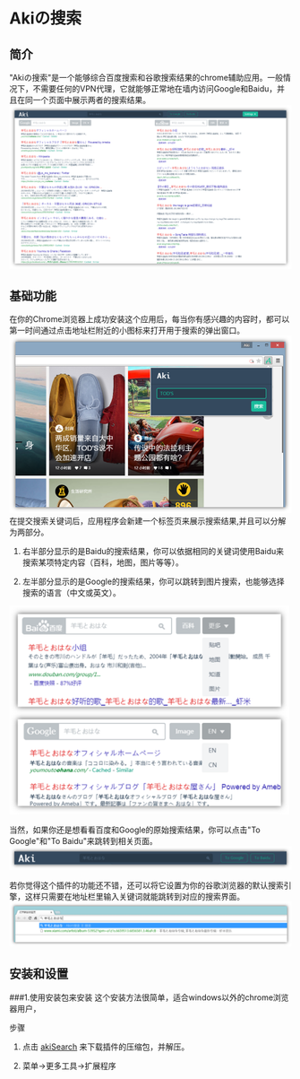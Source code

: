 # Akiの搜索
## 简介
"Akiの搜索"是一个能够综合百度搜索和谷歌搜索结果的chrome辅助应用。一般情况下，不需要任何的VPN代理，它就能够正常地在墙内访问Google和Baidu，并且在同一个页面中展示两者的搜索结果。
![Screen Shot!](https://raw.githubusercontent.com/AkiChen/AkiSearch/master/pic1.png)
## 基础功能
在你的Chrome浏览器上成功安装这个应用后，每当你有感兴趣的内容时，都可以第一时间通过点击地址栏附近的小图标来打开用于搜索的弹出窗口。
![Screen Shot2!](https://raw.githubusercontent.com/AkiChen/AkiSearch/master/pic2.png)
在提交搜索关键词后，应用程序会新建一个标签页来展示搜索结果,并且可以分解为两部分。

1. 右半部分显示的是Baidu的搜索结果，你可以依据相同的关键词使用Baidu来搜索某项特定内容（百科，地图，图片等等）。

2. 左半部分显示的是Google的搜索结果，你可以跳转到图片搜索，也能够选择搜索的语言（中文或英文）。

<img src="https://raw.githubusercontent.com/AkiChen/AkiSearch/master/pic3.png" style="width:500px;">

当然，如果你还是想看看百度和Google的原始搜索结果，你可以点击"To Google"和"To Baidu"来跳转到相关页面。
![Screen Shot3!](https://raw.githubusercontent.com/AkiChen/AkiSearch/master/pic4.png)

若你觉得这个插件的功能还不错，还可以将它设置为你的谷歌浏览器的默认搜索引擎，这样只需要在地址栏里输入关键词就能跳转到对应的搜索界面。
![Screen Shot3!](https://raw.githubusercontent.com/AkiChen/AkiSearch/master/pic5.png)
## 安装和设置

###1.使用安装包来安装
这个安装方法很简单，适合windows以外的chrome浏览器用户，

步骤

1. 点击 <a href="http://github.com/AkiChen/AkiSearch/archive/master.zip">akiSearch</a> 来下载插件的压缩包，并解压。

2. 菜单->更多工具->扩展程序 